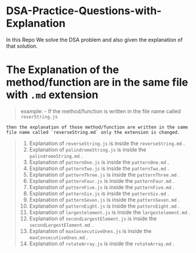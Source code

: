 # DSA-Practice-Questions-with-Explanation

In this Repo We solve the DSA problem and also given the explanation of that solution.

# The Explanation of the method/function are in the same file with `.md` extension

> example: - If the method/function is written in the file name called `reverString.js`

    then the explanation of those method/function are written in the same file name called `reverseString.md` only the extension is changed.

> 1. Explanation of `reverseString.js` is inside the `reverseString.md` .
> 2. Explanation of `palindromeString.js` is inside the `palindromeString.md` .
> 3. Explanation of `patternOne.js` is inside the `patternOne.md` .
> 4. Explanation of `patternTwo.js` is inside the `patternTwo.md` .
> 5. Explanation of `patternThree.js` is inside the `patternThree.md` .
> 6. Explanation of `patternFour.js` is inside the `patternFour.md` .
> 7. Explanation of `patternFive.js` is inside the `patternFive.md` .
> 8. Explanation of `patternSix.js` is inside the `patternSix.md` .
> 9. Explanation of `patternSeven.js` is inside the `patternSeven.md` .
> 10. Explanation of `patternEight.js` is inside the `patternEight.md` .
> 11. Explanation of `largestelement.js` is inside the `largestelement.md` .
> 12. Explanation of `secondLargestElement.js` is inside the `secondLargestElement.md` .
> 13. Explanation of `maxConsecutiveOnes.js` is inside the `maxConsecutiveOnes.md` .
> 14. Explanation of `rotateArray.js` is inside the `rotateArray.md` .
